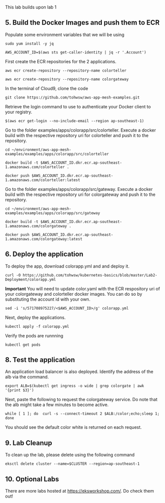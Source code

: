 This lab builds upon lab 1


## 5. Build the Docker Images and push them to ECR

Populate some environment variables that we will be using

```
sudo yum install -y jq

AWS_ACCOUNT_ID=$(aws sts get-caller-identity | jq -r '.Account')

```

First create the ECR repositories for the 2 applications.

```
aws ecr create-repository --repository-name colorteller

aws ecr create-repository --repository-name colorgateway

```

In the terminal of Cloud9, clone the code

```
git clone https://github.com/tohwsw/aws-app-mesh-examples.git

```

Retrieve the login command to use to authenticate your Docker client to your registry.

```
$(aws ecr get-login --no-include-email --region ap-southeast-1)

```

Go to the folder examples/apps/colorapp/src/colorteller. Execute a docker build with the respective repository uri for colorteller and push it to the repository.

```
cd ~/environment/aws-app-mesh-examples/examples/apps/colorapp/src/colorteller

docker build -t $AWS_ACCOUNT_ID.dkr.ecr.ap-southeast-1.amazonaws.com/colorteller .

docker push $AWS_ACCOUNT_ID.dkr.ecr.ap-southeast-1.amazonaws.com/colorteller:latest
```

Go to the folder examples/apps/colorapp/src/gateway. Execute a docker build with the respective repository uri for colorgateway and push it to the repository.

```
cd ~/environment/aws-app-mesh-examples/examples/apps/colorapp/src/gateway

docker build -t $AWS_ACCOUNT_ID.dkr.ecr.ap-southeast-1.amazonaws.com/colorgateway .

docker push $AWS_ACCOUNT_ID.dkr.ecr.ap-southeast-1.amazonaws.com/colorgateway:latest

```



## 6. Deploy the application

To deploy the app, download colorapp.yml and and deploy it.

```
curl -O https://github.com/tohwsw/kubernetes-basics/blob/master/Lab2-Deployment/colorapp.yml

```

**Important** You will need to update color.yaml with the ECR respository uri of your colorgateway and colorteller docker images.
You can do so by substituting the account id with your own.

```
sed -i 's/571708975227/<$AWS_ACCOUNT_ID>/g' colorapp.yml

```

Next, deploy the applications.


```
kubectl apply -f colorapp.yml

```

Verify the pods are runnning


```
kubectl get pods

```



## 8. Test the application

An application load balancer is also deployed. Identify the address of the alb via the command.

```
export ALB=$(kubectl get ingress -o wide | grep colorgate | awk '{print $3}')

```


Next, paste the following to request the colorgateway service. Do note that the alb might take a few minutes to become active.

```
while [ 1 ]; do  curl -s --connect-timeout 2 $ALB:/color;echo;sleep 1; done

```

You should see the default color white is returned on each request.


## 9. Lab Cleanup

To clean up the lab, please delete using the following command

```
eksctl delete cluster --name=$CLUSTER --region=ap-southeast-1

```

## 10. Optional Labs

There are more labs hosted at https://eksworkshop.com/. Do check them out!








